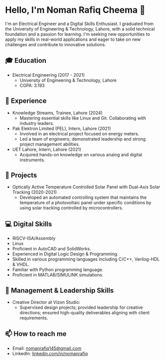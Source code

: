 # Hello, I'm Noman Rafiq Cheema 👋

I'm an Electrical Engineer and a Digital Skills Enthusiast. I graduated from the University of Engineering & Technology, Lahore, with a solid technical foundation and a passion for learning. I'm seeking new opportunities to apply my skills in real-world applications and eager to take on new challenges and contribute to innovative solutions.

## 🎓 Education
- Electrical Engineering (2017 - 2021)
  - University of Engineering & Technology, Lahore
  - CGPA: 3.193

## 💼 Experience
- Knowledge Streams, Trainee, Lahore (2024)
  - Mastering essential skills like Linux and Git.
Collaborating with industry leaders.
- Pak Elektron Limited (PEL), Intern, Lahore (2021)
  - Involved in an electrical project focused on energy meters.
  - Led a team of engineers; demonstrated leadership and strong project management abilities.
- UET Lahore, Intern, Lahore (2021)
  - Acquired hands-on knowledge on various analog and digital instruments.

## 🚀 Projects
- Optically Active Temperature Controlled Solar Panel with Dual-Axis Solar Tracking (2020-2021)
  - Developed an automated controlling system that maintains the temperature of a photovoltaic panel under specific conditions by using solar tracking controlled by microcontrollers.

## 💻 Digital Skills 
- RISCV-ISA/Assembly
- Linux
- Proficient in AutoCAD and SolidWorks.
- Experienced in Digital Logic Design & Programming.
- Skilled in various programming languages including C/C++, Verilog-HDL & VHDL.
- Familiar with Python programming language.
- Proficient in MATLAB/SIMULINK simulations.

## 🎨 Management & Leadership Skills 
- Creative Director at Vizon Studio:
  - Supervised design projects; provided leadership for creative directions; ensured high-quality deliverables aligning with client requirements.

## 📫 How to reach me
- Email: nomanrafiq145@gmail.com
- LinkedIn: [linkedin.com/in/nomanrafiq](https://www.linkedin.com/in/ImNomanCR7/)
